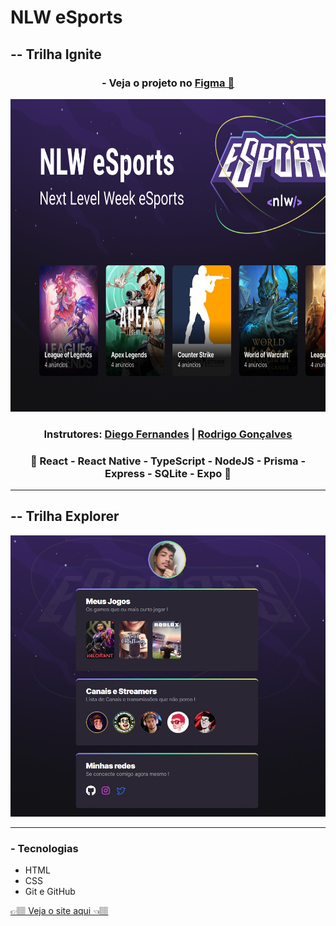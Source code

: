 <h1>NLW eSports</h1>
<h2>-- Trilha Ignite</h2>
<div align='center'>
    <h3>- Veja o projeto no <a href='https://www.figma.com/community/file/1150897317533332617'>Figma 🔖</a> </h3>
    <img height='500' src="https://github.com/carlos09v/NLWs_Rocketseat/blob/main/9_NLWeSports/Trilha_Ignite/web/src/assets/Capa.png?raw=true" alt="NLW_eSports_Ignite_Capa">
    <h3>Instrutores: <a href='https://github.com/diego3g'>Diego Fernandes</a> | <a href='https://github.com/rodrigorgtic'>Rodrigo Gonçalves</a></h3>
    <h3>💜 React - React Native - TypeScript - NodeJS - Prisma - Express - SQLite - Expo 💜</h3>
</div>
<hr>
<h2>-- Trilha Explorer</h2>
<div align='center'>
    <img src="https://github.com/carlos09v/NLWs_Rocketseat/blob/main/9_NLWeSports/Trilha_Explorer/preview.jpg" width='600'>
</div>
<hr>
<h3>- Tecnologias</h3>
<ul>
    <li>HTML</li>
    <li>CSS</li>
    <li>Git e GitHub</li>
</ul>
<a href="https://carlos09v.github.io/NLWs_Rocketseat/9_NLWeSports/Trilha_Explorer" target="_blank">👉🏽 Veja o site aqui 👈🏽</a>
